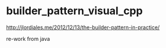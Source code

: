builder_pattern_visual_cpp
==========================

http://jlordiales.me/2012/12/13/the-builder-pattern-in-practice/

re-work from java
